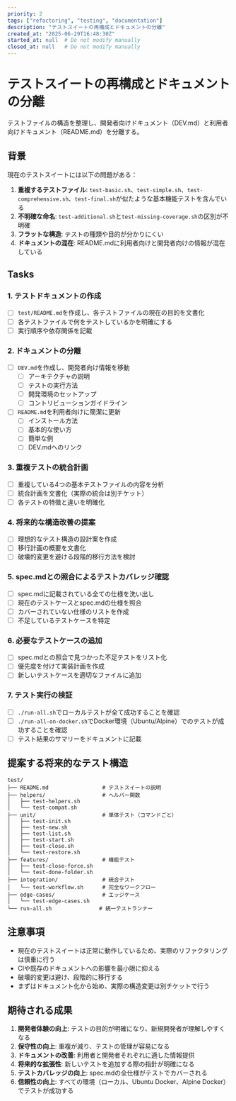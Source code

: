 ```yaml
---
priority: 2
tags: ["refactoring", "testing", "documentation"]
description: "テストスイートの再構成とドキュメントの分離"
created_at: "2025-06-29T16:48:30Z"
started_at: null  # Do not modify manually
closed_at: null   # Do not modify manually
---
```


# テストスイートの再構成とドキュメントの分離

テストファイルの構造を整理し、開発者向けドキュメント（DEV.md）と利用者向けドキュメント（README.md）を分離する。

## 背景

現在のテストスイートには以下の問題がある：

1. **重複するテストファイル**: `test-basic.sh`、`test-simple.sh`、`test-comprehensive.sh`、`test-final.sh`が似たような基本機能テストを含んでいる
2. **不明確な命名**: `test-additional.sh`と`test-missing-coverage.sh`の区別が不明確
3. **フラットな構造**: テストの種類や目的が分かりにくい
4. **ドキュメントの混在**: README.mdに利用者向けと開発者向けの情報が混在している

## Tasks

### 1. テストドキュメントの作成
- [ ] `test/README.md`を作成し、各テストファイルの現在の目的を文書化
- [ ] 各テストファイルで何をテストしているかを明確にする
- [ ] 実行順序や依存関係を記載

### 2. ドキュメントの分離
- [ ] `DEV.md`を作成し、開発者向け情報を移動
  - [ ] アーキテクチャの説明
  - [ ] テストの実行方法
  - [ ] 開発環境のセットアップ
  - [ ] コントリビューションガイドライン
- [ ] `README.md`を利用者向けに簡潔に更新
  - [ ] インストール方法
  - [ ] 基本的な使い方
  - [ ] 簡単な例
  - [ ] DEV.mdへのリンク

### 3. 重複テストの統合計画
- [ ] 重複している4つの基本テストファイルの内容を分析
- [ ] 統合計画を文書化（実際の統合は別チケット）
- [ ] 各テストの特徴と違いを明確化

### 4. 将来的な構造改善の提案
- [ ] 理想的なテスト構造の設計案を作成
- [ ] 移行計画の概要を文書化
- [ ] 破壊的変更を避ける段階的移行方法を検討

### 5. spec.mdとの照合によるテストカバレッジ確認
- [ ] spec.mdに記載されている全ての仕様を洗い出し
- [ ] 現在のテストケースとspec.mdの仕様を照合
- [ ] カバーされていない仕様のリストを作成
- [ ] 不足しているテストケースを特定

### 6. 必要なテストケースの追加
- [ ] spec.mdとの照合で見つかった不足テストをリスト化
- [ ] 優先度を付けて実装計画を作成
- [ ] 新しいテストケースを適切なファイルに追加

### 7. テスト実行の検証
- [ ] `./run-all.sh`でローカルテストが全て成功することを確認
- [ ] `./run-all-on-docker.sh`でDocker環境（Ubuntu/Alpine）でのテストが成功することを確認
- [ ] テスト結果のサマリーをドキュメントに記載

## 提案する将来的なテスト構造

```
test/
├── README.md                 # テストスイートの説明
├── helpers/                  # ヘルパー関数
│   ├── test-helpers.sh
│   └── test-compat.sh
├── unit/                     # 単体テスト（コマンドごと）
│   ├── test-init.sh
│   ├── test-new.sh
│   ├── test-list.sh
│   ├── test-start.sh
│   ├── test-close.sh
│   └── test-restore.sh
├── features/                 # 機能テスト
│   ├── test-close-force.sh
│   └── test-done-folder.sh
├── integration/              # 統合テスト
│   └── test-workflow.sh      # 完全なワークフロー
├── edge-cases/               # エッジケース
│   └── test-edge-cases.sh
└── run-all.sh               # 統一テストランナー
```

## 注意事項

- 現在のテストスイートは正常に動作しているため、実際のリファクタリングは慎重に行う
- CIや既存のドキュメントへの影響を最小限に抑える
- 破壊的変更は避け、段階的に移行する
- まずはドキュメント化から始め、実際の構造変更は別チケットで行う

## 期待される成果

1. **開発者体験の向上**: テストの目的が明確になり、新規開発者が理解しやすくなる
2. **保守性の向上**: 重複が減り、テストの管理が容易になる
3. **ドキュメントの改善**: 利用者と開発者それぞれに適した情報提供
4. **将来的な拡張性**: 新しいテストを追加する際の指針が明確になる
5. **テストカバレッジの向上**: spec.mdの全仕様がテストでカバーされる
6. **信頼性の向上**: すべての環境（ローカル、Ubuntu Docker、Alpine Docker）でテストが成功する
